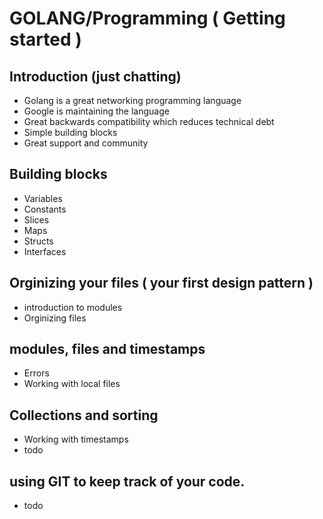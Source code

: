 # GOLANG/Programming ( Getting started )

## Introduction (just chatting)
- Golang is a great networking programming language
- Google is maintaining the language
- Great backwards compatibility which reduces technical debt 
- Simple building blocks 
- Great support and community
## Building blocks
- Variables
- Constants
- Slices
- Maps
- Structs
- Interfaces
## Orginizing your files ( your first design pattern )
- introduction to modules
- Orginizing files
## modules, files and timestamps
- Errors
- Working with local files
## Collections and sorting
- Working with timestamps
- todo
## using GIT to keep track of your code.
- todo